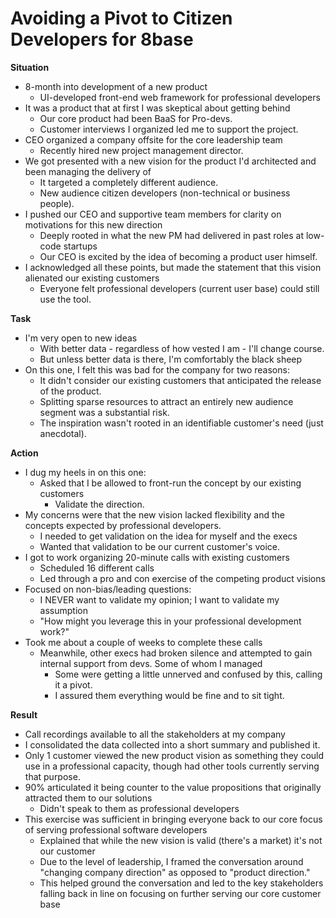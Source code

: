 # Avoiding a Pivot to Citizen Developers for 8base

**Situation**
- 8-month into development of a new product 
	- UI-developed front-end web framework for professional developers
- It was a product that at first I was skeptical about getting behind
	- Our core product had been BaaS for Pro-devs.
	- Customer interviews I organized led me to support the project.
- CEO organized a company offsite for the core leadership team
	- Recently hired new project management director. 
- We got presented with a new vision for the product I'd architected and been managing the delivery of 
	- It targeted a completely different audience.
	- New audience citizen developers (non-technical or business people).
- I pushed our CEO and supportive team members for clarity on motivations for this new direction
	- Deeply rooted in what the new PM had delivered in past roles at low-code startups
	- Our CEO is excited by the idea of becoming a product user himself.
- I acknowledged all these points, but made the statement that this vision alienated our existing customers
	- Everyone felt professional developers (current user base) could still use the tool.

**Task**
- I'm very open to new ideas 
	- With better data - regardless of how vested I am - I'll change course.
	- But unless better data is there, I'm comfortably the black sheep
- On this one, I felt this was bad for the company for two reasons:
	- It didn't consider our existing customers that anticipated the release of the product.
	- Splitting sparse resources to attract an entirely new audience segment was a substantial risk.
	- The inspiration wasn't rooted in an identifiable customer's need (just anecdotal).

**Action**
- I dug my heels in on this one:
	- Asked that I be allowed to front-run the concept by our existing customers
		- Validate the direction.
- My concerns were that the new vision lacked flexibility and the concepts expected by professional developers. 
	- I needed to get validation on the idea for myself and the execs
	- Wanted that validation to be our current customer's voice.
- I got to work organizing 20-minute calls with existing customers 
	- Scheduled 16 different calls
	- Led through a pro and con exercise of the competing product visions 
- Focused on non-bias/leading questions:
	- I NEVER want to validate my opinion; I want to validate my assumption
	- "How might you leverage this in your professional development work?"
- Took me about a couple of weeks to complete these calls
	- Meanwhile, other execs had broken silence and attempted to gain internal support from devs. Some of whom I managed
		- Some were getting a little unnerved and confused by this, calling it a pivot.
		- I assured them everything would be fine and to sit tight.

**Result**
- Call recordings available to all the stakeholders at my company
- I consolidated the data collected into a short summary and published it. 
- Only 1 customer viewed the new product vision as something they could use in a professional capacity, though had other tools currently serving that purpose.
- 90% articulated it being counter to the value propositions that originally attracted them to our solutions
	- Didn't speak to them as professional developers
- This exercise was sufficient in bringing everyone back to our core focus of serving professional software developers
	- Explained that while the new vision is valid (there's a market) it's not our customer
	- Due to the level of leadership, I framed the conversation around "changing company direction" as opposed to "product direction."
	- This helped ground the conversation and led to the key stakeholders falling back in line on focusing on further serving our core customer base